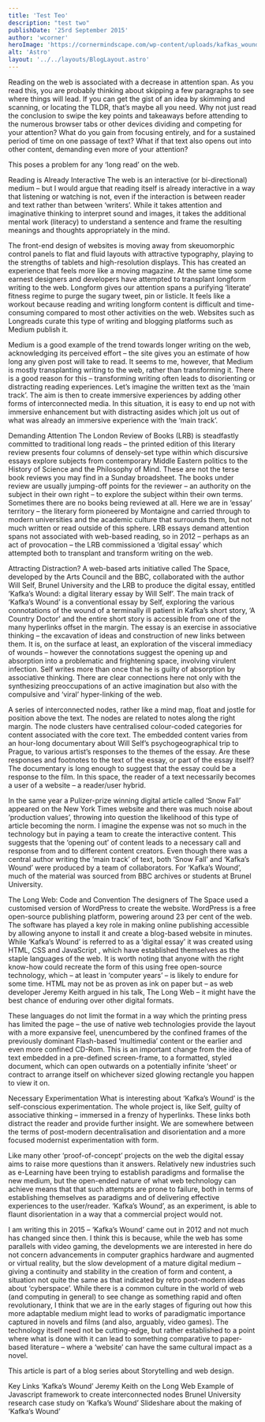 ```yaml
---
title: 'Test Teo'
description: "test two"
publishDate: '25rd September 2015'
author: 'wcorner'
heroImage: 'https://cornermindscape.com/wp-content/uploads/kafkas_wound.jpg'
alt: 'Astro'
layout: '../../layouts/BlogLayout.astro'
---
```


Reading on the web is associated with a decrease in attention span. As you read this, you are probably thinking about skipping a few paragraphs to see where things will lead. If you can get the gist of an idea by skimming and scanning, or locating the TLDR, that’s maybe all you need. Why not just read the conclusion to swipe the key points and takeaways before attending to the numerous browser tabs or other devices dividing and competing for your attention? What do you gain from focusing entirely, and for a sustained period of time on one passage of text? What if that text also opens out into other content, demanding even more of your attention?

This poses a problem for any ‘long read’ on the web.

Reading is Already Interactive
The web is an interactive (or bi-directional) medium – but I would argue that reading itself is already interactive in a way that listening or watching is not, even if the interaction is between reader and text rather than between ‘writers’. While it takes attention and imaginative thinking to interpret sound and images, it takes the additional mental work (literacy) to understand a sentence and frame the resulting meanings and thoughts appropriately in the mind.

The front-end design of websites is moving away from skeuomorphic control panels to flat and fluid layouts with attractive typography, playing to the strengths of tablets and high-resolution displays. This has created an experience that feels more like a moving magazine. At the same time some earnest designers and developers have attempted to transplant longform writing to the web. Longform gives our attention spans a purifying ‘literate’ fitness regime to purge the sugary tweet, pin or listicle. It feels like a workout because reading and writing longform content is difficult and time-consuming compared to most other activities on the web. Websites such as Longreads curate this type of writing and blogging platforms such as Medium publish it.

Medium is a good example of the trend towards longer writing on the web, acknowledging its perceived effort – the site gives you an estimate of how long any given post will take to read. It seems to me, however, that Medium is mostly transplanting writing to the web, rather than transforming it. There is a good reason for this – transforming writing often leads to disorienting or distracting reading experiences. Let’s imagine the written text as the ‘main track’. The aim is then to create immersive experiences by adding other forms of interconnected media. In this situation, it is easy to end up not with immersive enhancement but with distracting asides which jolt us out of what was already an immersive experience with the ‘main track’.

Demanding Attention
The London Review of Books (LRB) is steadfastly committed to traditional long reads – the printed edition of this literary review presents four columns of densely-set type within which discursive essays explore subjects from contemporary Middle Eastern politics to the History of Science and the Philosophy of Mind. These are not the terse book reviews you may find in a Sunday broadsheet. The books under review are usually jumping-off points for the reviewer – an authority on the subject in their own right – to explore the subject within their own terms. Sometimes there are no books being reviewed at all. Here we are in ‘essay’ territory – the literary form pioneered by Montaigne and carried through to modern universities and the academic culture that surrounds them, but not much written or read outside of this sphere. LRB essays demand attention spans not associated with web-based reading, so in 2012 – perhaps as an act of provocation – the LRB commissioned a ‘digital essay’ which attempted both to transplant and transform writing on the web.

Attracting Distraction?
A web-based arts initiative called The Space, developed by the Arts Council and the BBC, collaborated with the author Will Self, Brunel University and the LRB to produce the digital essay, entitled ‘Kafka’s Wound: a digital literary essay by Will Self’. The main track of ‘Kafka’s Wound’ is a conventional essay by Self, exploring the various connotations of the wound of a terminally ill patient in Kafka’s short story, ‘A Country Doctor’ and the entire short story is accessible from one of the many hyperlinks offset in the margin. The essay is an exercise in associative thinking – the excavation of ideas and construction of new links between them. It is, on the surface at least, an exploration of the visceral immediacy of wounds – however the connotations suggest the opening up and absorption into a problematic and frightening space, involving virulent infection. Self writes more than once that he is guilty of absorption by associative thinking. There are clear connections here not only with the synthesizing preoccupations of an active imagination but also with the compulsive and ‘viral’ hyper-linking of the web.

A series of interconnected nodes, rather like a mind map, float and jostle for position above the text. The nodes are related to notes along the right margin. The node clusters have centralised colour-coded categories for content associated with the core text. The embedded content varies from an hour-long documentary about Will Self’s psychogeographical trip to Prague, to various artist’s responses to the themes of the essay. Are these responses and footnotes to the text of the essay, or part of the essay itself? The documentary is long enough to suggest that the essay could be a response to the film. In this space, the reader of a text necessarily becomes a user of a website – a reader/user hybrid.

In the same year a Pulizer-prize winning digital article called ‘Snow Fall’ appeared on the New York Times website and there was much noise about ‘production values’, throwing into question the likelihood of this type of article becoming the norm. I imagine the expense was not so much in the technology but in paying a team to create the interactive content. This suggests that the ‘opening out’ of content leads to a necessary call and response from and to different content creators. Even though there was a central author writing the ‘main track’ of text, both ‘Snow Fall’ and ‘Kafka’s Wound’ were produced by a team of collaborators. For ‘Kafka’s Wound’, much of the material was sourced from BBC archives or students at Brunel University.

The Long Web: Code and Convention
The designers of The Space used a customised version of WordPress to create the website. WordPress is a free open-source publishing platform, powering around 23 per cent of the web. The software has played a key role in making online publishing accessible by allowing anyone to install it and create a blog-based website in minutes. While ‘Kafka’s Wound’ is referred to as a ‘digital essay’ it was created using HTML, CSS and JavaScript , which have established themselves as the staple languages of the web. It is worth noting that anyone with the right know-how could recreate the form of this using free open-source technology, which – at least in ‘computer years’ – is likely to endure for some time. HTML may not be as proven as ink on paper but – as web developer Jeremy Keith argued in his talk, The Long Web – it might have the best chance of enduring over other digital formats.

These languages do not limit the format in a way which the printing press has limited the page – the use of native web technologies provide the layout with a more expansive feel, unencumbered by the confined frames of the previously dominant Flash-based ‘multimedia’ content or the earlier and even more confined CD-Rom. This is an important change from the idea of text embedded in a pre-defined screen-frame, to a formatted, styled document, which can open outwards on a potentially infinite ‘sheet’ or contract to arrange itself on whichever sized glowing rectangle you happen to view it on.

Necessary Experimentation
What is interesting about ‘Kafka’s Wound’ is the self-conscious experimentation. The whole project is, like Self, guilty of associative thinking – immersed in a frenzy of hyperlinks. These links both distract the reader and provide further insight. We are somewhere between the terms of post-modern decentralisation and disorientation and a more focused modernist experimentation with form.

Like many other ‘proof-of-concept’ projects on the web the digital essay aims to raise more questions than it answers. Relatively new industries such as e-Learning have been trying to establish paradigms and formalise the new medium, but the open-ended nature of what web technology can achieve means that that such attempts are prone to failure, both in terms of establishing themselves as paradigms and of delivering effective experiences to the user/reader. ‘Kafka’s Wound’, as an experiment, is able to flaunt disorientation in a way that a commercial project would not.

I am writing this in 2015 – ‘Kafka’s Wound’ came out in 2012 and not much has changed since then. I think this is because, while the web has some parallels with video gaming, the developments we are interested in here do not concern advancements in computer graphics hardware and augmented or virtual reality, but the slow development of a mature digital medium – giving a continuity and stability in the creation of form and content, a situation not quite the same as that indicated by retro post-modern ideas about ‘cyberspace’. While there is a common culture in the world of web (and computing in general) to see change as something rapid and often revolutionary, I think that we are in the early stages of figuring out how this more adaptable medium might lead to works of paradigmatic importance captured in novels and films (and also, arguably, video games). The technology itself need not be cutting-edge, but rather established to a point where what is done with it can lead to something comparative to paper-based literature – where a ‘website’ can have the same cultural impact as a novel.

This article is part of a blog series about Storytelling and web design.

Key Links
‘Kafka’s Wound’
Jeremy Keith on the Long Web
Example of Javascript framework to create interconnected nodes
Brunel University research case study on ‘Kafka’s Wound’
Slideshare about the making of ‘Kafka’s Wound’
